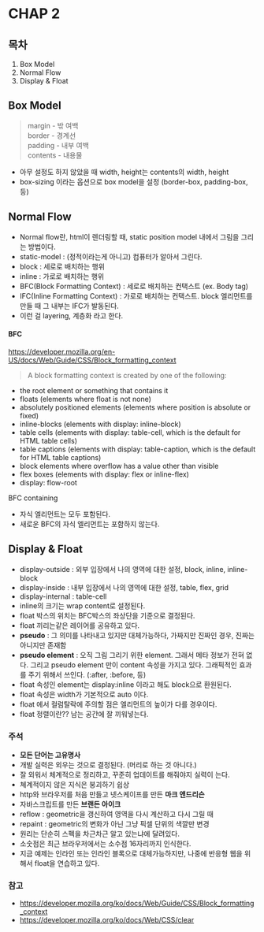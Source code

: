 # CHAP 2

## 목차
1. Box Model
2. Normal Flow
3. Display & Float


##  Box Model
>margin - 밖 여백   
>border - 경계선  
>padding - 내부 여백  
>contents - 내용물

- 아무 설정도 하지 않았을 때 width, height는 contents의 width, height
- box-sizing 이라는 옵션으로 box model을 설정 (border-box, padding-box, 등)

## Normal Flow
- Normal flow란, html이 렌더링할 때, static position model 내에서 그림을 그리는 방법이다.
- static-model : (정적이라는게 아니고) 컴퓨터가 알아서 그린다.
- block : 세로로 배치하는 행위
- inline : 가로로 배치하는 행위
- BFC(Block Formatting Context) : 세로로 배치하는 컨택스트 (ex. Body tag)
- IFC(Inline Formatting Context) : 가로로 배치하는 컨택스트. block 엘리먼트를 만들 때 그 내부는 IFC가 발동된다.
- 이런 걸 layering, 계층화 라고 한다.

#### BFC
https://developer.mozilla.org/en-US/docs/Web/Guide/CSS/Block_formatting_context
> A block formatting context is created by one of the following:
- the root element or something that contains it
- floats (elements where float is not none)
- absolutely positioned elements (elements where position is absolute or fixed)
- inline-blocks (elements with display: inline-block)
- table cells (elements with display: table-cell, which is the default for HTML table cells)
- table captions (elements with display: table-caption, which is the default for HTML table captions)
- block elements where overflow has a value other than visible
- flex boxes (elements with display: flex or inline-flex)
- display: flow-root  



BFC containing
- 자식 엘리먼트는 모두 포함된다.
- 새로운 BFC의 자식 엘리먼트는 포함하지 않는다.


## Display & Float
- display-outside : 외부 입장에서 나의 영역에 대한 설정, block, inline, inline-block
- display-inside : 내부 입장에서 나의 영역에 대한 설정, table, flex, grid
- display-internal : table-cell
- inline의 크기는 wrap content로 설정된다.
- float 박스의 위치는 BFC박스의 좌상단을 기준으로 결정된다.
- float 끼리는같은 레이어를 공유하고 있다.
- **pseudo** : 그 의미를 나타내고 있지만 대체가능하다, 가짜지만 진짜인 경우, 진짜는 아니지만 존재함
- **pseudo element** : 오직 그림 그리기 위한 element. 그래서 메타 정보가 전혀 없다. 그리고 pseudo element 만이 content 속성을 가지고 있다. 그래픽적인 효과를 주기 위해서 쓰인다.
 (:after, :before, 등)
- float 속성인 element는 display:inline 이라고 해도 block으로 환원된다.
- float 속성은 width가 기본적으로 auto 이다.
- float 에서 컬럼탈락에 주의할 점은 엘리먼트의 높이가 다를 경우이다.
- float 정렬이란?? 남는 공간에 잘 끼워넣는다.






### 주석
- **모든 단어는 고유명사**
- 개발 실력은 외우는 것으로 결정된다. (머리로 하는 것 아니다.)
- 잘 외워서 체계적으로 정리하고, 꾸준히 업데이트를 해줘야지 실력이 는다.
- 쳬계적이지 않은 지식은 붕괴하기 쉽상
- http와 브라우저를 처음 만들고 넷스케이프를 만든 **마크 앤드리슨**
- 자바스크립트를 만든 **브랜든 아이크**
- reflow : geometric을 갱신하여 영역을 다시 계산하고 다시 그릴 때
- repaint : geometric의 변화가 아닌 그냥 픽셀 단위의 색깔만 변경
- 원리는 단순히 스펙을 차근차근 알고 있는냐에 달려있다.
- 소숫점은 최근 브라우저에서는 소수점 16자리까지 인식한다.
- 지금 예제는 인라인 또는 인라인 블록으로 대체가능하지만, 나중에 반응형 웹을 위해서 float을 연습하고 있다.
### 참고
- https://developer.mozilla.org/ko/docs/Web/Guide/CSS/Block_formatting_context
- https://developer.mozilla.org/ko/docs/Web/CSS/clear
